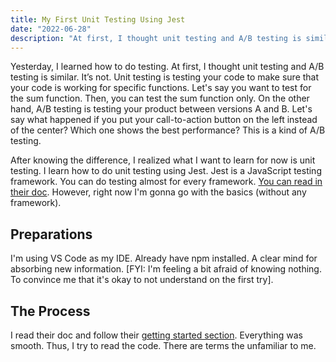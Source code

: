 ```yaml
---
title: My First Unit Testing Using Jest
date: "2022-06-28"
description: "At first, I thought unit testing and A/B testing is similar. It's not. "
---
```


Yesterday, I learned how to do testing. At first, I thought unit testing and A/B testing is similar. It’s not. Unit testing is testing your code to make sure that your code is working for specific functions. Let's say you want to test for the sum function. Then, you can test the sum function only. On the other hand, A/B testing is testing your product between versions A and B. Let's say what happened if you put your call-to-action button on the left instead of the center? Which one shows the best performance? This is a kind of A/B testing.  

After knowing the difference, I realized what I want to learn for now is unit testing. I learn how to do unit testing using Jest. Jest is a JavaScript testing framework.
You can do testing almost for every framework. [You can read in their doc](https://jestjs.io/). However, right now I'm gonna go with the basics (without any framework).

## Preparations 

I'm using VS Code as my IDE. Already have npm installed. A clear mind for absorbing new information. [FYI: I'm feeling a bit afraid of knowing nothing. To convince me that it's okay to not understand on the first try].

## The Process

I read their doc and follow their [getting started section](https://jestjs.io/docs/getting-started). Everything was smooth. Thus, I try to read the code. There are terms the unfamiliar to me. 
